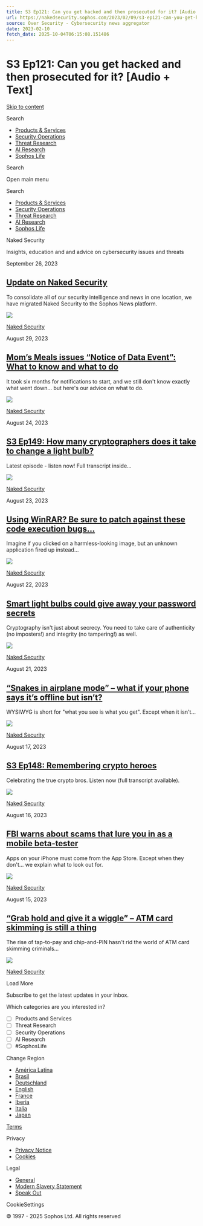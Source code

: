 ```yaml
---
title: S3 Ep121: Can you get hacked and then prosecuted for it? [Audio + Text]
url: https://nakedsecurity.sophos.com/2023/02/09/s3-ep121-can-you-get-hacked-and-then-prosecuted-for-it-audio-text/
source: Over Security - Cybersecurity news aggregator
date: 2023-02-10
fetch_date: 2025-10-04T06:15:08.151486
---
```


# S3 Ep121: Can you get hacked and then prosecuted for it? [Audio + Text]

[Skip to content](#content)

Search

* [Products & Services](https://news.sophos.com/en-us/category/products-services/)
* [Security Operations](https://news.sophos.com/en-us/category/security-operations/)
* [Threat Research](https://news.sophos.com/en-us/category/threat-research/)
* [AI Research](https://news.sophos.com/en-us/category/ai-research/)
* [Sophos Life](https://news.sophos.com/en-us/category/sophos-life/)

Search

Open main menu

Search

* [Products & Services](https://news.sophos.com/en-us/category/products-services/)
* [Security Operations](https://news.sophos.com/en-us/category/security-operations/)
* [Threat Research](https://news.sophos.com/en-us/category/threat-research/)
* [AI Research](https://news.sophos.com/en-us/category/ai-research/)
* [Sophos Life](https://news.sophos.com/en-us/category/sophos-life/)

Naked Security

Insights, education and and advice on cybersecurity issues and threats

September 26, 2023

## [Update on Naked Security](https://news.sophos.com/en-us/2023/09/26/update-on-naked-security/)

To consolidate all of our security intelligence and news in one location, we have migrated Naked Security to the Sophos News platform.

![](https://news.sophos.com/wp-content/uploads/2020/01/Logo-Shield-Graphic.svg?w=96)

[Naked Security](https://news.sophos.com/en-us/category/serious-security/)

August 29, 2023

## [Mom’s Meals issues “Notice of Data Event”: What to know and what to do](https://news.sophos.com/en-us/2023/08/29/moms-meals-issues-notice-of-data-event-what-to-know-and-what-to-do/)

It took six months for notifications to start, and we still don't know exactly what went down... but here's our advice on what to do.

![](https://news.sophos.com/wp-content/themes/sophosnews-2017/img/avatars/avatar-three.png)

[Naked Security](https://news.sophos.com/en-us/category/serious-security/)

August 24, 2023

## [S3 Ep149: How many cryptographers does it take to change a light bulb?](https://news.sophos.com/en-us/2023/08/24/s3-ep149-how-many-cryptographers-does-it-take-to-change-a-light-bulb/)

Latest episode - listen now! Full transcript inside...

![](https://news.sophos.com/wp-content/themes/sophosnews-2017/img/avatars/avatar-three.png)

[Naked Security](https://news.sophos.com/en-us/category/serious-security/)

August 23, 2023

## [Using WinRAR? Be sure to patch against these code execution bugs…](https://news.sophos.com/en-us/2023/08/23/using-winrar-be-sure-to-patch-against-these-code-execution-bugs/)

Imagine if you clicked on a harmless-looking image, but an unknown application fired up instead...

![](https://news.sophos.com/wp-content/themes/sophosnews-2017/img/avatars/avatar-two.png)

[Naked Security](https://news.sophos.com/en-us/category/serious-security/)

August 22, 2023

## [Smart light bulbs could give away your password secrets](https://news.sophos.com/en-us/2023/08/22/smart-light-bulbs-could-give-away-your-password-secrets/)

Cryptography isn't just about secrecy. You need to take care of authenticity (no imposters!) and integrity (no tampering!) as well.

![](https://news.sophos.com/wp-content/themes/sophosnews-2017/img/avatars/avatar-two.png)

[Naked Security](https://news.sophos.com/en-us/category/serious-security/)

August 21, 2023

## [“Snakes in airplane mode” – what if your phone says it’s offline but isn’t?](https://news.sophos.com/en-us/2023/08/21/snakes-in-airplane-mode-what-if-your-phone-says-its-offline-but-isnt/)

WYSIWYG is short for "what you see is what you get". Except when it isn't...

![](https://news.sophos.com/wp-content/themes/sophosnews-2017/img/avatars/avatar-two.png)

[Naked Security](https://news.sophos.com/en-us/category/serious-security/)

August 17, 2023

## [S3 Ep148: Remembering crypto heroes](https://news.sophos.com/en-us/2023/08/17/s3-ep148-remembering-crypto-heroes/)

Celebrating the true crypto bros. Listen now (full transcript available).

![](https://news.sophos.com/wp-content/themes/sophosnews-2017/img/avatars/avatar-three.png)

[Naked Security](https://news.sophos.com/en-us/category/serious-security/)

August 16, 2023

## [FBI warns about scams that lure you in as a mobile beta-tester](https://news.sophos.com/en-us/2023/08/16/fbi-warns-about-scams-that-lure-you-in-as-a-mobile-beta-tester/)

Apps on your iPhone must come from the App Store. Except when they don't... we explain what to look out for.

![](https://news.sophos.com/wp-content/themes/sophosnews-2017/img/avatars/avatar-three.png)

[Naked Security](https://news.sophos.com/en-us/category/serious-security/)

August 15, 2023

## [“Grab hold and give it a wiggle” – ATM card skimming is still a thing](https://news.sophos.com/en-us/2023/08/15/grab-hold-and-give-it-a-wiggle-atm-card-skimming-is-still-a-thing/)

The rise of tap-to-pay and chip-and-PIN hasn't rid the world of ATM card skimming criminals...

![](https://news.sophos.com/wp-content/themes/sophosnews-2017/img/avatars/avatar-one.png)

[Naked Security](https://news.sophos.com/en-us/category/serious-security/)

Load More

Subscribe to get the latest updates in your inbox.

Which categories are you interested in?

* [ ] Products and Services
* [ ] Threat Research
* [ ] Security Operations
* [ ] AI Research
* [ ] #SophosLife

Change Region

* [América Latina](https://news.sophos.com/es-419)
* [Brasil](https://news.sophos.com/pt-br)
* [Deutschland](https://news.sophos.com/de-de)
* [English](https://news.sophos.com/en-us)
* [France](https://news.sophos.com/fr-fr)
* [Iberia](https://news.sophos.com/es-es)
* [Italia](https://news.sophos.com/it-it)
* [Japan](https://news.sophos.com/ja-jp)

[Terms](https://www.sophos.com/en-us/legal/sophos-website.aspx)

Privacy

* [Privacy Notice](https://www.sophos.com/en-us/legal/sophos-group-privacy-policy.aspx)
* [Cookies](https://www.sophos.com/en-us/legal/cookie-information.aspx)

Legal

* [General](https://www.sophos.com/en-us/legal.aspx)
* [Modern Slavery Statement](https://www.sophos.com/en-us/legal/modern-slavery-act-transparency-statement.aspx)
* [Speak Out](https://secure.ethicspoint.eu/domain/media/en/gui/104916/index.html)

CookieSettings

© 1997 - 2025 Sophos Ltd. All rights reserved